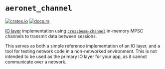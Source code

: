 # `aeronet_channel`

[![crates.io](https://img.shields.io/crates/v/aeronet_channel.svg)](https://crates.io/crates/aeronet_channel)
[![docs.rs](https://img.shields.io/docsrs/aeronet_channel)](https://docs.rs/aeronet_channel)

[IO layer](aeronet_io) implementation using [`crossbeam-channel`] in-memory MPSC channels to transmit
data between sessions.

This serves as both a simple reference implementation of an IO layer, and a tool for testing network
code in a non-networked environment. This is not intended to be used as the primary IO layer for
your app, as it cannot communicate over a network.

[`crossbeam-channel`]: https://docs.rs/crossbeam-channel
